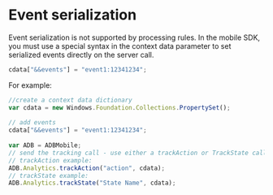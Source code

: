 # Event serialization

Event serialization is not supported by processing rules. In the mobile SDK, you must use a special syntax in the context data parameter to set serialized events directly on the server call.

```js
cdata["&&events"] = "event1:12341234";
```

For example:

```js
//create a context data dictionary 
var cdata = new Windows.Foundation.Collections.PropertySet(); 
 
// add events 
cdata["&&events"] = "event1:12341234"; 
 
var ADB = ADBMobile; 
// send the tracking call - use either a trackAction or TrackState call. 
// trackAction example: 
ADB.Analytics.trackAction("action", cdata); 
// trackState example: 
ADB.Analytics.trackState("State Name", cdata);
```
